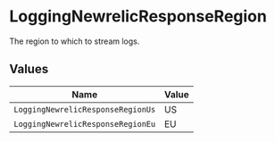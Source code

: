 # LoggingNewrelicResponseRegion

The region to which to stream logs.


## Values

| Name                              | Value                             |
| --------------------------------- | --------------------------------- |
| `LoggingNewrelicResponseRegionUs` | US                                |
| `LoggingNewrelicResponseRegionEu` | EU                                |